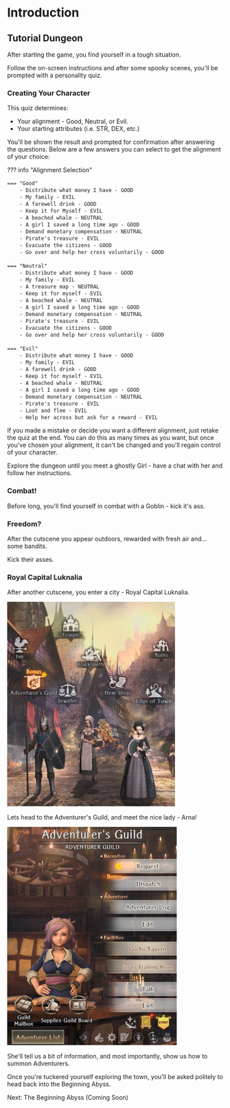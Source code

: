 # Introduction

## Tutorial Dungeon

After starting the game, you find yourself in a tough situation.

Follow the on-screen instructions and after some spooky scenes, you'll be prompted with a personality quiz.

### Creating Your Character

This quiz determines:

 - Your alignment - Good, Neutral, or Evil.
 - Your starting attributes (i.e. STR, DEX, etc.)

You'll be shown the result and prompted for confirmation after answering the questions. Below are a few answers you can select to get the alignment of your choice:

??? info "Alignment Selection"

    === "Good"
        - Distribute what money I have - GOOD 
        - My family - EVIL 
        - A farewell drink - GOOD 
        - Keep it for Myself - EVIL 
        - A beached whale - NEUTRAL 
        - A girl I saved a long time ago - GOOD 
        - Demand monetary compensation - NEUTRAL 
        - Pirate's treasure - EVIL 
        - Evacuate the citizens - GOOD
        - Go over and help her cross voluntarily - GOOD

    === "Neutral"
        - Distribute what money I have - GOOD 
        - My family - EVIL 
        - A treasure map - NEUTRAL
        - Keep it for myself - EVIL 
        - A beached whale - NEUTRAL 
        - A girl I saved a long time ago - GOOD 
        - Demand monetary compensation - NEUTRAL 
        - Pirate's treasure - EVIL 
        - Evacuate the citizens - GOOD
        - Go over and help her cross voluntarily - GOOD

    === "Evil"
        - Distribute what money I have - GOOD 
        - My family - EVIL 
        - A farewell drink - GOOD 
        - Keep it for myself - EVIL 
        - A beached whale - NEUTRAL 
        - A girl I saved a long time ago - GOOD 
        - Demand monetary compensation - NEUTRAL 
        - Pirate's treasure - EVIL 
        - Loot and flee - EVIL
        - Help her across but ask for a reward - EVIL

If you made a mistake or decide you want a different alignment, just retake the quiz at the end. You can do this as many times as you want, but once you've chosen your alignment, it can't be changed and you'll regain control of your character.

Explore the dungeon until you meet a ghostly Girl - have a chat with her and follow her instructions. 

### Combat!

Before long, you'll find yourself in combat with a Goblin - kick it's ass.

### Freedom?

After the cutscene you appear outdoors, rewarded with fresh air and... some bandits.

Kick their asses.

### Royal Capital Luknalia

After another cutscene, you enter a city - Royal Capital Luknalia.

![Royal Capital Luknalia](img/town.jpg)

Lets head to the Adventurer's Guild, and meet the nice lady - Arna!

![Guildswoman Arna](img/arna.jpg)

She'll tell us a bit of information, and most importantly, show us how to summon Adventurers.

Once you're tuckered yourself exploring the town, you'll be asked politely to head back into the Beginning Abyss.

Next: The Beginning Abyss (Coming Soon)